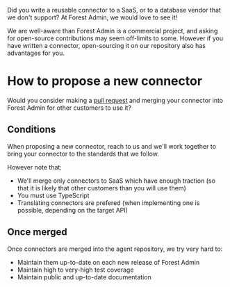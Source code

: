 Did you write a reusable connector to a SaaS, or to a database vendor that we don't support?
At Forest Admin, we would love to see it!

We are well-aware than Forest Admin is a commercial project, and asking for open-source contributions may seem off-limits to some.
However if you have written a connector, open-sourcing it on our repository also has advantages for you.

# How to propose a new connector

Would you consider making a [pull request](https://github.com/ForestAdmin/agent-nodejs/pulls) and merging your connector into Forest Admin for other customers to use it?

## Conditions

When proposing a new connector, reach to us and we'll work together to bring your connector to the standards that we follow.

However note that:

- We'll merge only connectors to SaaS which have enough traction (so that it is likely that other customers than you will use them)
- You must use TypeScript
- Translating connectors are prefered (when implementing one is possible, depending on the target API)

## Once merged

Once connectors are merged into the agent repository, we try very hard to:

- Maintain them up-to-date on each new release of Forest Admin
- Maintain high to very-high test coverage
- Maintain public and up-to-date documentation
